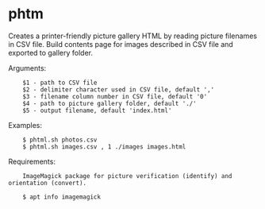 # phtm

Creates a printer-friendly picture gallery HTML by reading picture filenames in CSV file. Build contents page for images described in CSV file and exported to gallery folder.

Arguments:
```
	$1 - path to CSV file
	$2 - delimiter character used in CSV file, default ','
	$3 - filename column number in CSV file, default '0'
	$4 - path to picture gallery folder, default './'
	$5 - output filename, default 'index.html'
```
Examples:
```
	$ phtml.sh photos.csv
	$ phtml.sh images.csv , 1 ./images images.html
```
Requirements:
```
	ImageMagick package for picture verification (identify) and orientation (convert).
	
	$ apt info imagemagick
```
